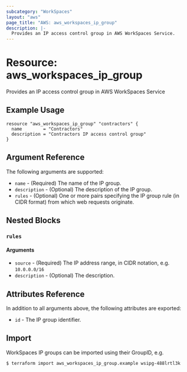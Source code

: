 ```yaml
---
subcategory: "WorkSpaces"
layout: "aws"
page_title: "AWS: aws_workspaces_ip_group"
description: |-
  Provides an IP access control group in AWS WorkSpaces Service.
---
```


# Resource: aws_workspaces_ip_group

Provides an IP access control group in AWS WorkSpaces Service

## Example Usage

```hcl
resource "aws_workspaces_ip_group" "contractors" {
  name        = "Contractors"
  description = "Contractors IP access control group"
}
```

## Argument Reference

The following arguments are supported:

* `name` - (Required) The name of the IP group.
* `description` - (Optional) The description of the IP group.
* `rules` - (Optional) One or more pairs specifying the IP group rule (in CIDR format) from which web requests originate.

## Nested Blocks

### `rules`

#### Arguments

* `source` - (Required) The IP address range, in CIDR notation, e.g. `10.0.0.0/16`
* `description` - (Optional) The description.

## Attributes Reference

In addition to all arguments above, the following attributes are exported:

* `id` - The IP group identifier.

## Import

WorkSpaces IP groups can be imported using their GroupID, e.g.

```
$ terraform import aws_workspaces_ip_group.example wsipg-488lrtl3k
```

